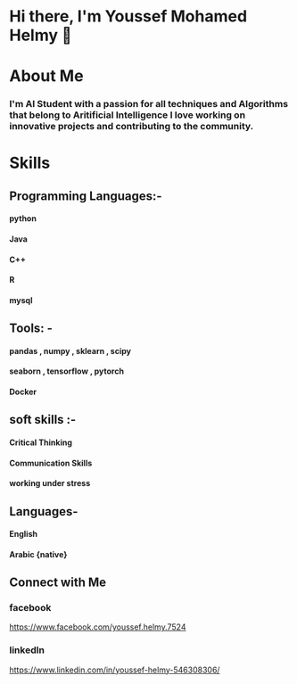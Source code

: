 # Hi there, I'm Youssef Mohamed Helmy  👋

# About Me
### I'm AI Student with a passion for all techniques and Algorithms that belong to Aritificial Intelligence  I love working on innovative projects and contributing to the community.


# Skills

## Programming Languages:- 
 #### python
 #### Java
 #### C++
 #### R 
 #### mysql
 
## Tools: -
#### pandas , numpy , sklearn , scipy  
#### seaborn , tensorflow , pytorch 
#### Docker 

 
## soft skills :-
#### Critical Thinking
#### Communication Skills
#### working under stress

## Languages-

#### English
#### Arabic {native}


## Connect with Me

### facebook  
https://www.facebook.com/youssef.helmy.7524

### linkedIn
https://www.linkedin.com/in/youssef-helmy-546308306/




